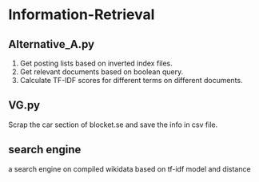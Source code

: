 # Information-Retrieval
## Alternative_A.py
1. Get posting lists based on inverted index files.
2. Get relevant documents based on boolean query.
3. Calculate TF-IDF scores for different terms on different documents. 

## VG.py
Scrap the car section of blocket.se and save the info in csv file.


## search engine
a search engine on compiled wikidata
based on tf-idf model and distance
